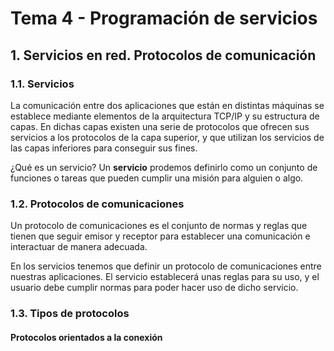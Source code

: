 # Tema 4 - Programación de servicios
## 1. Servicios en red. Protocolos de comunicación
### 1.1. Servicios
La comunicación entre dos aplicaciones que están en distintas máquinas se establece mediante elementos de la arquitectura TCP/IP y su estructura de capas. En dichas capas existen una serie de protocolos que ofrecen sus servicios a los protocolos de la capa superior, y que utilizan los servicios de las capas inferiores para conseguir sus fines.

¿Qué es un servicio? Un **servicio** prodemos definirlo como un conjunto de funciones o tareas que pueden cumplir una misión para alguien o algo.

### 1.2. Protocolos de comunicaciones
Un protocolo de comunicaciones es el conjunto de normas y reglas que tienen que seguir emisor y receptor para establecer una comunicación e interactuar de manera adecuada.

En los servicios tenemos que definir un protocolo de comunicaciones entre nuestras aplicaciones. El servicio establecerá unas reglas para su uso, y el usuario debe cumplir normas para poder hacer uso de dicho servicio.

### 1.3. Tipos de protocolos
#### Protocolos orientados a la conexión